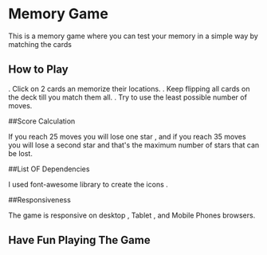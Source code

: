 # Memory Game

This is a memory game where you can test your memory in a simple way by matching the cards

## How to Play

. Click on 2 cards an memorize their locations.
. Keep flipping all cards on the deck till you match them all.
. Try to use the least possible number of moves.

##Score Calculation

If you reach 25 moves you will lose one star , and if you reach 35 moves
you will lose a second star and that's the maximum number of stars that
can be lost.

##List OF Dependencies

I used font-awesome library to create the icons .

##Responsiveness

The game is responsive on desktop , Tablet , and Mobile Phones browsers.

## Have Fun Playing The Game
